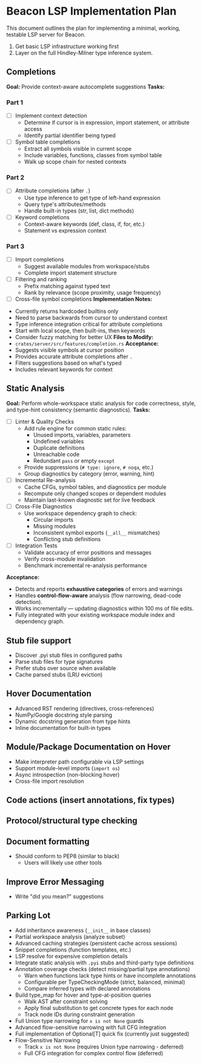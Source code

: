 # Beacon LSP Implementation Plan

This document outlines the plan for implementing a minimal, working, testable LSP server for Beacon.

1. Get basic LSP infrastructure working first
2. Layer on the full Hindley-Milner type inference system.

## Completions

**Goal:** Provide context-aware autocomplete suggestions
**Tasks:**

### Part 1

- [ ] Implement context detection
    - Determine if cursor is in expression, import statement, or attribute access
    - Identify partial identifier being typed
- [ ] Symbol table completions
    - Extract all symbols visible in current scope
    - Include variables, functions, classes from symbol table
    - Walk up scope chain for nested contexts

### Part 2

- [ ] Attribute completions (after `.`)
    - Use type inference to get type of left-hand expression
    - Query type's attributes/methods
    - Handle built-in types (str, list, dict methods)
- [ ] Keyword completions
    - Context-aware keywords (def, class, if, for, etc.)
    - Statement vs expression context

### Part 3

- [ ] Import completions
    - Suggest available modules from workspace/stubs
    - Complete import statement structure
- [ ] Filtering and ranking
    - Prefix matching against typed text
    - Rank by relevance (scope proximity, usage frequency)
- [ ] Cross-file symbol completions
**Implementation Notes:**
- Currently returns hardcoded builtins only
- Need to parse backwards from cursor to understand context
- Type inference integration critical for attribute completions
- Start with local scope, then built-ins, then keywords
- Consider fuzzy matching for better UX
**Files to Modify:**
- `crates/server/src/features/completion.rs`
**Acceptance:**
- Suggests visible symbols at cursor position
- Provides accurate attribute completions after `.`
- Filters suggestions based on what's typed
- Includes relevant keywords for context

## Static Analysis

**Goal:** Perform whole-workspace static analysis for code correctness, style, and type-hint consistency (semantic diagnostics).
**Tasks:**

- [ ] Linter & Quality Checks
    - Add rule engine for common static rules:
        - Unused imports, variables, parameters
        - Undefined variables
        - Duplicate definitions
        - Unreachable code
        - Redundant `pass` or empty `except`
    - Provide suppressions (`# type: ignore`, `# noqa`, etc.)
    - Group diagnostics by category (error, warning, hint)
- [ ] Incremental Re-analysis
    - Cache CFGs, symbol tables, and diagnostics per module
    - Recompute only changed scopes or dependent modules
    - Maintain last-known diagnostic set for live feedback
- [ ] Cross-File Diagnostics
    - Use workspace dependency graph to check:
        - Circular imports
        - Missing modules
        - Inconsistent symbol exports (`__all__` mismatches)
        - Conflicting stub definitions
- [ ] Integration Tests
    - Validate accuracy of error positions and messages
    - Verify cross-module invalidation
    - Benchmark incremental re-analysis performance

**Acceptance:**

- Detects and reports **exhaustive categories** of errors and warnings
- Handles **control-flow-aware** analysis (flow narrowing, dead-code detection).
- Works incrementally — updating diagnostics within 100 ms of file edits.
- Fully integrated with your existing workspace module index and dependency graph.

## Stub file support

- Discover .pyi stub files in configured paths
- Parse stub files for type signatures
- Prefer stubs over source when available
- Cache parsed stubs (LRU eviction)

## Hover Documentation

- Advanced RST rendering (directives, cross-references)
- NumPy/Google docstring style parsing
- Dynamic docstring generation from type hints
- Inline documentation for built-in types

## Module/Package Documentation on Hover

- Make interpreter path configurable via LSP settings
- Support module-level imports (`import os`)
- Async introspection (non-blocking hover)
- Cross-file import resolution

## Code actions (insert annotations, fix types)

## Protocol/structural type checking

## Document formatting

- Should conform to PEP8 (similar to black)
    - Users will likely use other tools

## Improve Error Messaging

- Write "did you mean?" suggestions

## Parking Lot

- Add inheritance awareness (`__init__` in base classes)
- Partial workspace analysis (analyze subset)
- Advanced caching strategies (persistent cache across sessions)
- Snippet completions (function templates, etc.)
- LSP resolve for expensive completion details
- Integrate static analysis with `.pyi` stubs and third-party type definitions
- Annotation coverage checks (detect missing/partial type annotations)
    - Warn when functions lack type hints or have incomplete annotations
    - Configurable per TypeCheckingMode (strict, balanced, minimal)
    - Compare inferred types with declared annotations
- Build type_map for hover and type-at-position queries
    - Walk AST after constraint solving
    - Apply final substitution to get concrete types for each node
    - Track node IDs during constraint generation
- Full Union type narrowing for `x is not None` guards
- Advanced flow-sensitive narrowing with full CFG integration
- Full implementation of Optional[T] quick fix (currently just suggested)
- Flow-Sensitive Narrowing
    - Track `x is not None` (requires Union type narrowing - deferred)
    - Full CFG integration for complex control flow (deferred)
